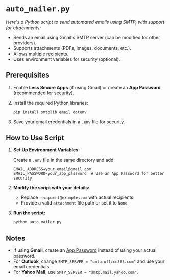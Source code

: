 # `auto_mailer.py`
_Here's a Python script to send automated emails using SMTP, with support for attachments:_

- Sends an email using Gmail's SMTP server (can be modified for other providers).
- Supports attachments (PDFs, images, documents, etc.).
- Allows multiple recipients.
- Uses environment variables for security (optional).

## **Prerequisites**

1. Enable **Less Secure Apps** (if using Gmail) or create an **App Password** (recommended for security).
2. Install the required Python libraries:
    
    ```bash
    pip install smtplib email dotenv
    ```
    
3. Save your email credentials in a `.env` file for security.

## **How to Use Script**

1. **Set Up Environment Variables:**
    
    Create a `.env` file in the same directory and add:
    
    ```
    EMAIL_ADDRESS=your_email@gmail.com
    EMAIL_PASSWORD=your_app_password  # Use an App Password for better security
    ```
    
2. **Modify the script with your details:**
    - Replace `recipient@example.com` with actual recipients.
    - Provide a valid `attachment` file path or set it to `None`.
3. **Run the script:**
    
    ```bash
    python auto_mailer.py
    ```
    

## **Notes**

- If using **Gmail**, create an [App Password](https://myaccount.google.com/security) instead of using your actual password.
- For **Outlook**, change `SMTP_SERVER = "smtp.office365.com"` and use your email credentials.
- For **Yahoo Mail**, use `SMTP_SERVER = "smtp.mail.yahoo.com"`.
